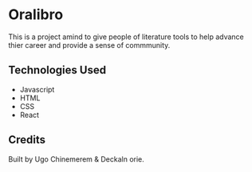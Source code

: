 # Oralibro
This is a project amind to give people of literature tools to help advance thier career and provide a sense of commmunity. 


## Technologies Used
- Javascript
- HTML
- CSS
- React


## Credits
 Built by Ugo Chinemerem & Deckaln orie.

